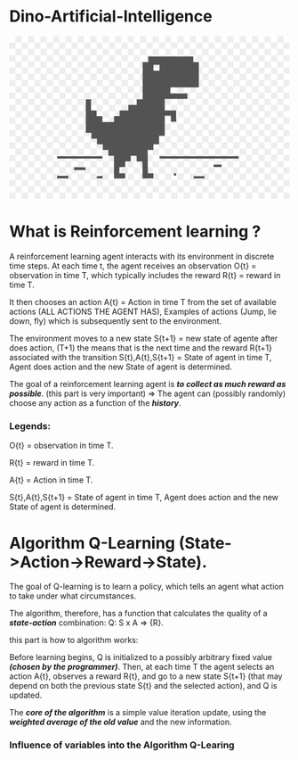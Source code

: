 # Dino-Artificial-Intelligence
  ![alt text](https://github.com/lucasstonehc/Dino-Artificial-Intelligence/blob/master/Dino.png)


# What is Reinforcement learning ?

  A reinforcement learning agent interacts with its environment in discrete time steps. At each time t, the agent receives an observation O{t} = observation in time T, which typically includes the reward R{t} = reward in time T.
  
  It then chooses an action  A{t} =  Action in time T from the set of available actions (ALL ACTIONS THE AGENT HAS), Examples of actions (Jump, lie down, fly) which is subsequently sent to the environment. 
  
  The environment moves to a new state S{t+1} =  new state of agente after does action, (T+1) the means that is the next time and the reward  R{t+1} associated with the transition S{t},A{t},S{t+1} = State of agent in time T, Agent does action and the new State of agent is determined.
  
  The goal of a reinforcement learning agent is ***to collect as much reward as possible***. (this part is very important) => The agent can (possibly randomly) choose any action as a function of the ***history***.
  
  ### Legends:
  
  O{t} = observation in time T.

  R{t} = reward in time T.

  A{t} =  Action in time T.

  S{t},A{t},S{t+1} = State of agent in time T, Agent does action and the new State of agent is determined.

  # Algorithm Q-Learning (State->Action->Reward->State).
  The goal of Q-learning is to learn a policy, which tells an agent what action to take under what circumstances.
  
  
  The algorithm, therefore, has a function that calculates the quality of a ***state-action*** combination:
   Q: S x A => {R}. 
   
   this part is how to algorithm works:
   
   Before learning begins, Q is initialized to a possibly arbitrary fixed value ***(chosen by the programmer)***. Then, at each time T the agent selects an action A{t}, observes a reward R{t}, and go to a new state S{t+1} (that may depend on both the previous state S{t} and the selected action), and Q is updated. 
   
   The ***core of the algorithm*** is a simple value iteration update, using the ***weighted average of the old value*** and the new information.

### Influence of variables into the Algorithm Q-Learing

